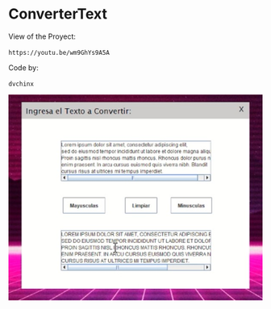# ConverterText
View of the Proyect:

`https://youtu.be/wm9GhYs9A5A`

Code by: 

`dvchinx`

![ScreenShot](https://github.com/dvchinx/ConverterText/blob/master/img.jpg)
